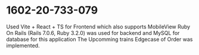 # 1602-20-733-079
Used Vite + React + TS for Frontend which also supports MobileView
Ruby On Rails (Rails 7.0.6, Ruby 3.2.0) was used for backend and MySQL for database for this application
The Upcomming trains Edgecase of Order was implemented.
